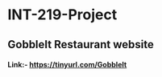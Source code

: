 # INT-219-Project
## GobbleIt Restaurant website
#### Link:- https://tinyurl.com/GobbleIt
<!-- Link:- https://anshbargoti.github.io/INT-219-Project/index.html -->
